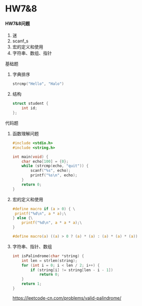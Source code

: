 # HW7&8

#### HW7&8问题

1. 迷
2. scanf_s
3. 宏的定义和使用
4. 字符串、数组、指针

基础题

1. 字典排序

   ```c
   strcmp("Hello", "Halo")
   ```

2. 结构

   ```c
   struct student {
       int id;
   };
   ```

代码题

1. 函数理解问题

   ```c
   #include <stdio.h>
   #include <string.h>
   
   int main(void) {
       char echo[100] = {0};
       while (strcmp(echo, "quit")) {
           scanf("%s", echo);
           printf("%s\n", echo);
       }
       return 0;
   }
   ```

2. 宏的定义和使用

   ```c
   #define macro if (a > 0) { \
   	printf("%d\n", a * a);\
   } else {\
       printf("%d\n", a * a * a);\
   }
   
   #define macro(a) ((a) > 0 ? (a) * (a) : (a) * (a) * (a))
   ```
   
3. 字符串、指针、数组

   ```c
   int isPalindrome(char *string) {
       int len = strlen(string);
       for (int i = 0; i < len / 2; i++) {
           if (string[i] != string[len - i - 1])
               return 0;
       }
       return 1;
   }
   ```
   
   https://leetcode-cn.com/problems/valid-palindrome/


